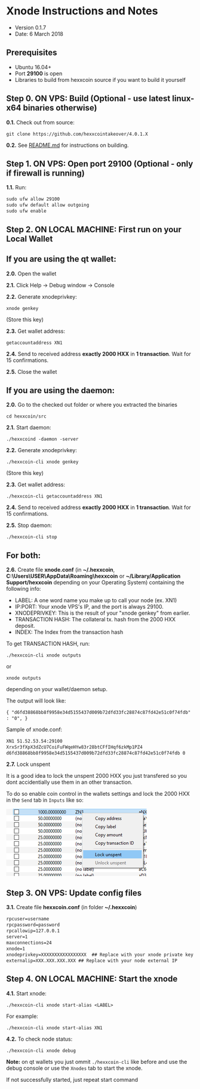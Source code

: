 Xnode Instructions and Notes
=============================
 - Version 0.1.7
 - Date: 6 March 2018

Prerequisites
-------------
 - Ubuntu 16.04+
 - Port **29100** is open
 - Libraries to build from hexxcoin source if you want to build it yourself

Step 0. ON VPS: Build (Optional - use latest linux-x64 binaries otherwise)
----------------------
**0.1.**  Check out from source:

    git clone https://github.com/hexxcointakeover/4.0.1.X

**0.2.**  See [README.md](README.md) for instructions on building.


Step 1. ON VPS: Open port 29100 (Optional - only if firewall is running)
----------------------
**1.1.**  Run:

    sudo ufw allow 29100
    sudo ufw default allow outgoing
    sudo ufw enable

Step 2. ON LOCAL MACHINE: First run on your Local Wallet
----------------------

## If you are using the qt wallet:

**2.0.**  Open the wallet

**2.1.**  Click Help -> Debug window -> Console

**2.2.**  Generate xnodeprivkey:

    xnode genkey

(Store this key)

**2.3.**  Get wallet address:

    getaccountaddress XN1

**2.4.**  Send to received address **exactly 2000 HXX** in **1 transaction**. Wait for 15 confirmations.

**2.5.**  Close the wallet

## If you are using the daemon:

**2.0.**  Go to the checked out folder or where you extracted the binaries

    cd hexxcoin/src

**2.1.**  Start daemon:

    ./hexxcoind -daemon -server

**2.2.**  Generate xnodeprivkey:

    ./hexxcoin-cli xnode genkey

(Store this key)

**2.3.**  Get wallet address:

    ./hexxcoin-cli getaccountaddress XN1

**2.4.**  Send to received address **exactly 2000 HXX** in **1 transaction**. Wait for 15 confirmations.

**2.5.**  Stop daemon:

    ./hexxcoin-cli stop

## For both:

**2.6.**  Create file **xnode.conf** (in **~/.hexxcoin**, **C:\Users\USER\AppData\Roaming\hexxcoin** or **~/Library/Application Support/hexxcoin** depending on your Operating System) containing the following info:
 - LABEL: A one word name you make up to call your node (ex. XN1)
 - IP:PORT: Your xnode VPS's IP, and the port is always 29100.
 - XNODEPRIVKEY: This is the result of your "xnode genkey" from earlier.
 - TRANSACTION HASH: The collateral tx. hash from the 2000 HXX deposit.
 - INDEX: The Index from the transaction hash

To get TRANSACTION HASH, run:

```
./hexxcoin-cli xnode outputs
```
or
```
xnode outputs
```

depending on your wallet/daemon setup.

The output will look like:

    { "d6fd38868bb8f9958e34d5155437d009b72dfd33fc28874c87fd42e51c0f74fdb" : "0", }

Sample of xnode.conf:

    XN1 51.52.53.54:29100 XrxSr3fXpX3dZcU7CoiFuFWqeHYw83r28btCFfIHqf6zkMp1PZ4 d6fd38868bb8f9958e34d5155437d009b72dfd33fc28874c87fd42e51c0f74fdb 0

**2.7.** Lock unspent

It is a good idea to lock the unspent 2000 HXX you just transfered so you dont accidentially use them in an other transaction.

To do so enable coin control in the wallets settings and lock the 2000 HXX in the `Send` tab in `Inputs` like so:

![lockunspent](/lockunspent.png)

Step 3. ON VPS: Update config files
----------------------
**3.1.**  Create file **hexxcoin.conf** (in folder **~/.hexxcoin**)

    rpcuser=username
    rpcpassword=password
    rpcallowip=127.0.0.1
    server=1
    maxconnections=24
    xnode=1
    xnodeprivkey=XXXXXXXXXXXXXXXXX  ## Replace with your xnode private key
    externalip=XXX.XXX.XXX.XXX ## Replace with your node external IP


Step 4. ON LOCAL MACHINE: Start the xnode
----------------------
**4.1.**  Start xnode:

    ./hexxcoin-cli xnode start-alias <LABEL>

For example:

    ./hexxcoin-cli xnode start-alias XN1

**4.2.**  To check node status:

    ./hexxcoin-cli xnode debug

**Note:** on qt wallets you just ommit `./hexxcoin-cli` like before and use the debug console or use the `Xnodes` tab to start the xnode.

If not successfully started, just repeat start command

